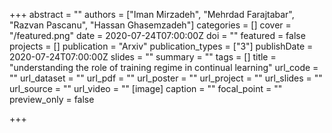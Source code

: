 +++
abstract = ""
authors = ["Iman Mirzadeh", "Mehrdad Farajtabar", "Razvan Pascanu", "Hassan Ghasemzadeh"]
categories = []
cover = "/featured.png"
date = 2020-07-24T07:00:00Z
doi = ""
featured = false
projects = []
publication = "Arxiv"
publication_types = ["3"]
publishDate = 2020-07-24T07:00:00Z
slides = ""
summary = ""
tags = []
title = "understanding the role of training regime in continual learning"
url_code = ""
url_dataset = ""
url_pdf = ""
url_poster = ""
url_project = ""
url_slides = ""
url_source = ""
url_video = ""
[image]
caption = ""
focal_point = ""
preview_only = false

+++
